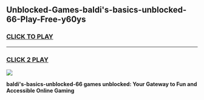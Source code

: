 
## Unblocked-Games-baldi's-basics-unblocked-66-Play-Free-y60ys
<h3>
<a href="https://premium76.site?title=baldi's-basics-unblocked-66&ref=19M">CLICK TO PLAY</a></h3>
<hr>

<h3>
<a href="https://premium76.site?title=baldi's-basics-unblocked-66&ref=19M">CLICK 2 PLAY</a>
  
</h3>

<a href="https://premium76.site?title=baldi's-basics-unblocked-66&ref=19M"><img src="https://clearcache.store/games.png"></a>


**baldi's-basics-unblocked-66 games unblocked: Your Gateway to Fun and Accessible Online Gaming**

